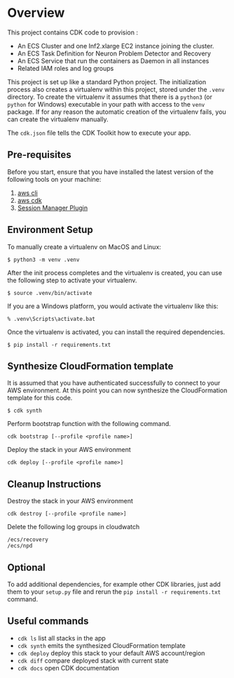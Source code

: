 # Overview

This project contains CDK code to provision :

* An ECS Cluster and one Inf2.xlarge EC2 instance joining the cluster. 
* An ECS Task Definition for Neuron Problem Detector and Recovery
* An ECS Service that run the containers as Daemon in all instances
* Related IAM roles and log groups  


This project is set up like a standard Python project.  The initialization
process also creates a virtualenv within this project, stored under the `.venv`
directory.  To create the virtualenv it assumes that there is a `python3`
(or `python` for Windows) executable in your path with access to the `venv`
package. If for any reason the automatic creation of the virtualenv fails,
you can create the virtualenv manually.

The `cdk.json` file tells the CDK Toolkit how to execute your app.

## Pre-requisites
Before you start, ensure that you have installed the latest version of the following tools on your machine:

1. [aws cli](https://docs.aws.amazon.com/cli/latest/userguide/getting-started-install.html)
2. [aws cdk](https://docs.aws.amazon.com/cdk/v2/guide/getting_started.html)
3. [Session Manager Plugin](https://docs.aws.amazon.com/systems-manager/latest/userguide/session-manager-working-with-install-plugin.html)


## Environment Setup 
To manually create a virtualenv on MacOS and Linux:

```
$ python3 -m venv .venv
```

After the init process completes and the virtualenv is created, you can use the following
step to activate your virtualenv.

```
$ source .venv/bin/activate
```

If you are a Windows platform, you would activate the virtualenv like this:

```
% .venv\Scripts\activate.bat
```

Once the virtualenv is activated, you can install the required dependencies.

```
$ pip install -r requirements.txt
```

## Synthesize CloudFormation template
It is assumed that you have authenticated successfully to connect to your AWS environment. 
At this point you can now synthesize the CloudFormation template for this code.

```
$ cdk synth
```

Perform bootstrap function with the following command.
```
cdk bootstrap [--profile <profile name>]
```
Deploy the stack in your AWS environment

```
cdk deploy [--profile <profile name>]
```

## Cleanup Instructions

Destroy the stack in your AWS environment

```
cdk destroy [--profile <profile name>]
```

Delete the following log groups in cloudwatch

```
/ecs/recovery
/ecs/npd
```

## Optional
To add additional dependencies, for example other CDK libraries, just add
them to your `setup.py` file and rerun the `pip install -r requirements.txt`
command.

## Useful commands

 * `cdk ls`          list all stacks in the app
 * `cdk synth`       emits the synthesized CloudFormation template
 * `cdk deploy`      deploy this stack to your default AWS account/region
 * `cdk diff`        compare deployed stack with current state
 * `cdk docs`        open CDK documentation


